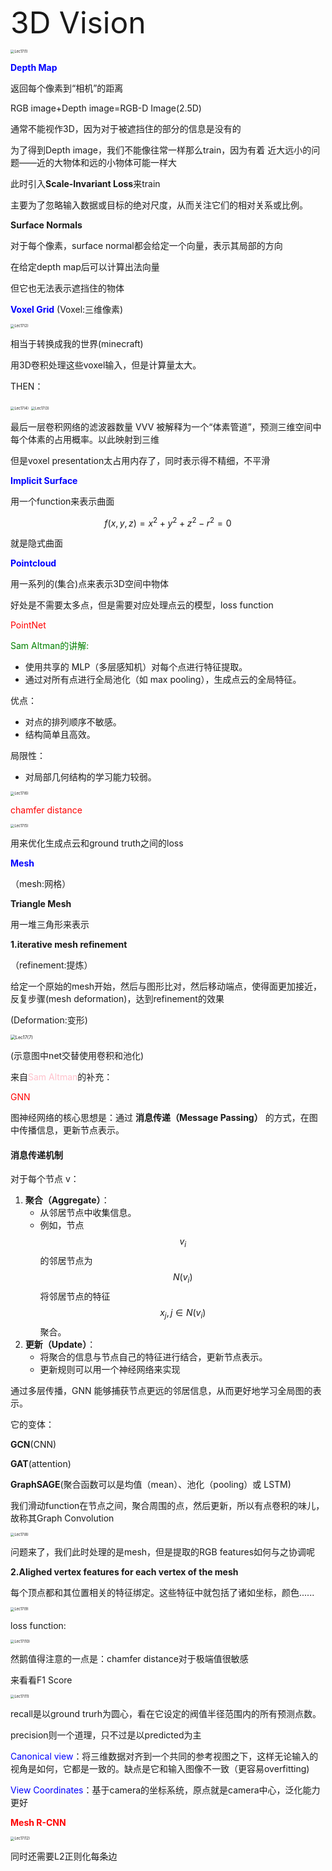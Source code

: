 <font size=8>3D Vision</font>







<img src="../CS231n笔记/img/Lec17(1).png" alt="Lec17(1)" style="zoom:40%;" />



<font color=blue>**Depth Map**</font>

返回每个像素到“相机”的距离



RGB image+Depth image=RGB-D Image(2.5D)

通常不能视作3D，因为对于被遮挡住的部分的信息是没有的



为了得到Depth image，我们不能像往常一样那么train，因为有着 近大远小的问题——近的大物体和远的小物体可能一样大



此时引入**Scale-Invariant Loss**来train

主要为了忽略输入数据或目标的绝对尺度，从而关注它们的相对关系或比例。



**Surface Normals**

对于每个像素，surface normal都会给定一个向量，表示其局部的方向



在给定depth map后可以计算出法向量



但它也无法表示遮挡住的物体





<font color=blue>**Voxel Grid**</font>
(Voxel:三维像素)

<img src="../CS231n笔记/img/Lec17(2).png" alt="Lec17(2)" style="zoom:40%;" />

相当于转换成我的世界(minecraft)



用3D卷积处理这些voxel输入，但是计算量太大。

THEN：

<img src="../CS231n笔记/img/Lec17(4).png" alt="Lec17(4)" style="zoom:40%;" />

<img src="../CS231n笔记/img/Lec17(3).png" alt="Lec17(3)" style="zoom:40%;" />

最后一层卷积网络的滤波器数量 VVV 被解释为一个“体素管道”，预测三维空间中每个体素的占用概率。以此映射到三维



但是voxel presentation太占用内存了，同时表示得不精细，不平滑



<font color=blue>**Implicit Surface**</font>

用一个function来表示曲面

$$f(x,y,z)=x^{2}+y^{2}+z^{2}-r^{2}=0$$

就是隐式曲面



<font color=blue>**Pointcloud**</font>

用一系列的(集合)点来表示3D空间中物体

好处是不需要太多点，但是需要对应处理点云的模型，loss function



<font color=red>PointNet</font>

<font color=green>Sam Altman的讲解:</font>

- 使用共享的 MLP（多层感知机）对每个点进行特征提取。
- 通过对所有点进行全局池化（如 max pooling），生成点云的全局特征。

优点：

- 对点的排列顺序不敏感。
- 结构简单且高效。

局限性：

- 对局部几何结构的学习能力较弱。

<img src="../CS231n笔记/img/Lec17(6).png" alt="Lec17(6)" style="zoom:40%;" />



<font color=red>chamfer distance</font>

<img src="../CS231n笔记/img/Lec17(5).png" alt="Lec17(5)" style="zoom:40%;" />



用来优化生成点云和ground truth之间的loss



<font color=blue>**Mesh**</font>

（mesh:网格）

**Triangle Mesh**

用一堆三角形来表示





**1.iterative mesh refinement**

（refinement:提炼）

给定一个原始的mesh开始，然后与图形比对，然后移动端点，使得面更加接近，反复步骤(mesh deformation)，达到refinement的效果

(Deformation:变形)

<img src="../CS231n笔记/img/Lec17(7).png" alt="Lec17(7)" style="zoom:50%;" />

(示意图中net交替使用卷积和池化)



来自<font color=pink>Sam Altman</font>的补充：



<font color=red>GNN</font>



图神经网络的核心思想是：通过 **消息传递（Message Passing）** 的方式，在图中传播信息，更新节点表示。

#### **消息传递机制**

对于每个节点 v：

1. **聚合（Aggregate）**：
   - 从邻居节点中收集信息。
   - 例如，节点 $$v_{i}$$的邻居节点为$$N(v_{i})$$将邻居节点的特征 $$x_{j},j∈N(v_{i})$$ 聚合。
2. **更新（Update）**：
   - 将聚合的信息与节点自己的特征进行结合，更新节点表示。
   - 更新规则可以用一个神经网络来实现

通过多层传播，GNN 能够捕获节点更远的邻居信息，从而更好地学习全局图的表示。



它的变体：

**GCN**(CNN)

**GAT**(attention)

**GraphSAGE**(聚合函数可以是均值（mean）、池化（pooling）或 LSTM)





我们滑动function在节点之间，聚合周围的点，然后更新，所以有点卷积的味儿，故称其Graph Convolution

<img src="../CS231n笔记/img/Lec17(8).png" alt="Lec17(8)" style="zoom:40%;" />



问题来了，我们此时处理的是mesh，但是提取的RGB features如何与之协调呢



**2.Alighed vertex features for each vertex of the mesh**



每个顶点都和其位置相关的特征绑定。这些特征中就包括了诸如坐标，颜色......

<img src="../CS231n笔记/img/Lec17(9).png" alt="Lec17(9)" style="zoom:40%;" />



loss function:

<img src="../CS231n笔记/img/Lec17(10).png" alt="Lec17(10)" style="zoom:40%;" />





然鹅值得注意的一点是：chamfer distance对于极端值很敏感

来看看F1 Score

<img src="../CS231n笔记/img/Lec17(11).png" alt="Lec17(11)" style="zoom:40%;" />

recall是以ground trurh为圆心，看在它设定的阀值半径范围内的所有预测点数。

precision则一个道理，只不过是以predicted为主





<font color=blue>Canonical view</font>：将三维数据对齐到一个共同的参考视图之下，这样无论输入的视角是如何，它都是一致的。缺点是它和输入图像不一致（更容易overfitting)



<font color=blue>View Coordinates</font>：基于camera的坐标系统，原点就是camera中心，泛化能力更好



<font color=red>**Mesh R-CNN**</font>

<img src="../CS231n笔记/img/Lec17(12).png" alt="Lec17(12)" style="zoom:40%;" />



同时还需要L2正则化每条边